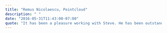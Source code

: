```yaml
---
title: "Remus Nicolaescu, Pointcloud"
description: " "
date: "2016-05-31T11:43:00-07:00"
quote: "It has been a pleasure working with Steve. He has been outstanding across the board: starting with the website design where he suggested a great framework matching our field and product, great execution, and even after the website was up and running, willingness to promptly help whenever we needed changes or maintenance."
---
```

